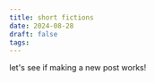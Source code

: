 ```yaml
---
title: short fictions
date: 2024-08-28
draft: false
tags:
---
```

let's see if making a new post works!